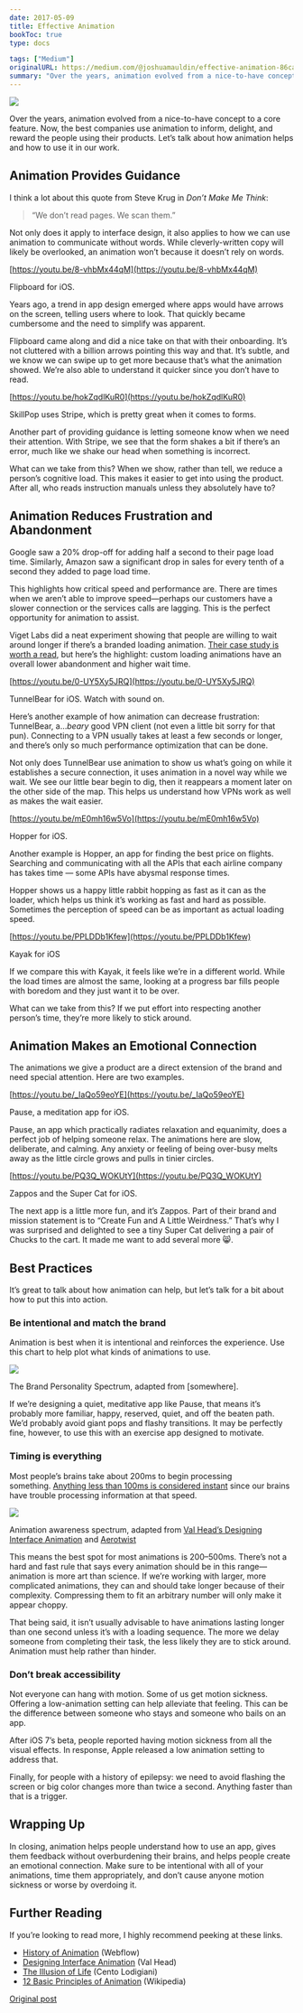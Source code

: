 ```yaml
---
date: 2017-05-09
title: Effective Animation
bookToc: true
type: docs

tags: ["Medium"]
originalURL: https://medium.com/@joshuamauldin/effective-animation-86caade87215
summary: "Over the years, animation evolved from a nice-to-have concept to a core feature. Now, the best companies use animation to inform, delight, and reward the people using their products. Let’s talk about how animation helps and how to use it in our work."
---
```


![](/1*wFB80FBxmxR9PO2M_H2n7Q.webp)

Over the years, animation evolved from a nice-to-have concept to a core feature. Now, the best companies use animation to inform, delight, and reward the people using their products. Let’s talk about how animation helps and how to use it in our work.

##  Animation Provides Guidance 

I think a lot about this quote from Steve Krug in *Don’t Make Me Think*:

> “We don’t read pages. We scan them.”


Not only does it apply to interface design, it also applies to how we can use animation to communicate without words. While cleverly-written copy will likely be overlooked, an animation won’t because it doesn’t rely on words.

[https://youtu.be/8-vhbMx44qM](https://youtu.be/8-vhbMx44qM)

Flipboard for iOS.

Years ago, a trend in app design emerged where apps would have arrows on the screen, telling users where to look. That quickly became cumbersome and the need to simplify was apparent.

Flipboard came along and did a nice take on that with their onboarding. It’s not cluttered with a billion arrows pointing this way and that. It’s subtle, and we know we can swipe up to get more because that’s what the animation showed. We’re also able to understand it quicker since you don’t have to read.

[https://youtu.be/hokZqdlKuR0](https://youtu.be/hokZqdlKuR0)

SkillPop uses Stripe, which is pretty great when it comes to forms.

Another part of providing guidance is letting someone know when we need their attention. With Stripe, we see that the form shakes a bit if there’s an error, much like we shake our head when something is incorrect.

What can we take from this? When we show, rather than tell, we reduce a person’s cognitive load. This makes it easier to get into using the product. After all, who reads instruction manuals unless they absolutely have to?

##  Animation Reduces Frustration and Abandonment 

Google saw a 20% drop-off for adding half a second to their page load time. Similarly, Amazon saw a significant drop in sales for every tenth of a second they added to page load time.

This highlights how critical speed and performance are. There are times when we aren’t able to improve speed—perhaps our customers have a slower connection or the services calls are lagging. This is the perfect opportunity for animation to assist.

Viget Labs did a neat experiment showing that people are willing to wait around longer if there’s a branded loading animation. [Their case study is worth a read](https://www.viget.com/articles/experiments-in-loading-how-long-will-you-wait), but here’s the highlight: custom loading animations have an overall lower abandonment and higher wait time.

[https://youtu.be/0-UY5Xy5JRQ](https://youtu.be/0-UY5Xy5JRQ)

TunnelBear for iOS. Watch with sound on.

Here’s another example of how animation can decrease frustration: TunnelBear, a…*beary* good VPN client (not even a little bit sorry for that pun). Connecting to a VPN usually takes at least a few seconds or longer, and there’s only so much performance optimization that can be done.

Not only does TunnelBear use animation to show us what’s going on while it establishes a secure connection, it uses animation in a novel way while we wait. We see our little bear begin to dig, then it reappears a moment later on the other side of the map. This helps us understand how VPNs work as well as makes the wait easier.

[https://youtu.be/mE0mh16w5Vo](https://youtu.be/mE0mh16w5Vo)

Hopper for iOS.

Another example is Hopper, an app for finding the best price on flights. Searching and communicating with all the APIs that each airline company has takes time — some APIs have abysmal response times.

Hopper shows us a happy little rabbit hopping as fast as it can as the loader, which helps us think it’s working as fast and hard as possible. Sometimes the perception of speed can be as important as actual loading speed.

[https://youtu.be/PPLDDb1Kfew](https://youtu.be/PPLDDb1Kfew)

Kayak for iOS

If we compare this with Kayak, it feels like we’re in a different world. While the load times are almost the same, looking at a progress bar fills people with boredom and they just want it to be over.

What can we take from this? If we put effort into respecting another person’s time, they’re more likely to stick around.

##  Animation Makes an Emotional Connection 

The animations we give a product are a direct extension of the brand and need special attention. Here are two examples.

[https://youtu.be/_IaQo59eoYE](https://youtu.be/_IaQo59eoYE)

Pause, a meditation app for iOS.

Pause, an app which practically radiates relaxation and equanimity, does a perfect job of helping someone relax. The animations here are slow, deliberate, and calming. Any anxiety or feeling of being over-busy melts away as the little circle grows and pulls in tinier circles.

[https://youtu.be/PQ3Q_WOKUtY](https://youtu.be/PQ3Q_WOKUtY)

Zappos and the Super Cat for iOS.

The next app is a little more fun, and it’s Zappos. Part of their brand and mission statement is to “Create Fun and A Little Weirdness.” That’s why I was surprised and delighted to see a tiny Super Cat delivering a pair of Chucks to the cart. It made me want to add several more 😸.

##  Best Practices 

It’s great to talk about how animation can help, but let’s talk for a bit about how to put this into action.

###  Be intentional and match the brand 

Animation is best when it is intentional and reinforces the experience. Use this chart to help plot what kinds of animations to use.

![](/1*KbzAvqg5pCDG12QzB98wXw@2x.webp)

The Brand Personality Spectrum, adapted from [somewhere].

If we’re designing a quiet, meditative app like Pause, that means it’s probably more familiar, happy, reserved, quiet, and off the beaten path. We’d probably avoid giant pops and flashy transitions. It may be perfectly fine, however, to use this with an exercise app designed to motivate.

###  Timing is everything 

Most people’s brains take about 200ms to begin processing something. [Anything less than 100ms is considered instant](https://www.nngroup.com/articles/response-times-3-important-limits/) since our brains have trouble processing information at that speed.

![](/1*3sjXQNVdan_52LwlVHntjg.webp)

Animation awareness spectrum, adapted from [Val Head’s Designing Interface Animation](http://rosenfeldmedia.com/designing-interface-animation/designing-interface-animation/) and [Aerotwist](https://aerotwist.com/blog/flip-your-animations/)

This means the best spot for most animations is 200–500ms. There’s not a hard and fast rule that says every animation should be in this range—animation is more art than science. If we’re working with larger, more complicated animations, they can and should take longer because of their complexity. Compressing them to fit an arbitrary number will only make it appear choppy.

That being said, it isn’t usually advisable to have animations lasting longer than one second unless it’s with a loading sequence. The more we delay someone from completing their task, the less likely they are to stick around. Animation must help rather than hinder.

###  Don’t break accessibility 

Not everyone can hang with motion. Some of us get motion sickness. Offering a low-animation setting can help alleviate that feeling. This can be the difference between someone who stays and someone who bails on an app.

After iOS 7’s beta, people reported having motion sickness from all the visual effects. In response, Apple released a low animation setting to address that.

Finally, for people with a history of epilepsy: we need to avoid flashing the screen or big color changes more than twice a second. Anything faster than that is a trigger.

##  Wrapping Up 

In closing, animation helps people understand how to use an app, gives them feedback without overburdening their brains, and helps people create an emotional connection. Make sure to be intentional with all of your animations, time them appropriately, and don’t cause anyone motion sickness or worse by overdoing it.

##  Further Reading 

If you’re looking to read more, I highly recommend peeking at these links.

- [History of Animation](http://history-of-animation.webflow.io/) (Webflow)
- [Designing Interface Animation](http://rosenfeldmedia.com/books/designing-interface-animation/) (Val Head)
- [The Illusion of Life](https://vimeo.com/93206523) (Cento Lodigiani)
- [12 Basic Principles of Animation](https://en.wikipedia.org/wiki/12_basic_principles_of_animation) (Wikipedia)


[Original post](https://medium.com/@joshuamauldin/effective-animation-86caade87215)
